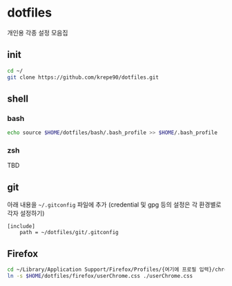 # dotfiles

개인용 각종 설정 모음집

## init

```bash
cd ~/
git clone https://github.com/krepe90/dotfiles.git
```

## shell

### bash

```bash
echo source $HOME/dotfiles/bash/.bash_profile >> $HOME/.bash_profile
```

### zsh

TBD

## git

아래 내용을 `~/.gitconfig` 파일에 추가
(credential 및 gpg 등의 설정은 각 환경별로 각자 설정하기)

```
[include]
    path = ~/dotfiles/git/.gitconfig
```

## Firefox

```bash
cd ~/Library/Application Support/Firefox/Profiles/{여기에 프로필 입력}/chrome
ln -s $HOME/dotfiles/firefox/userChrome.css ./userChrome.css
```
